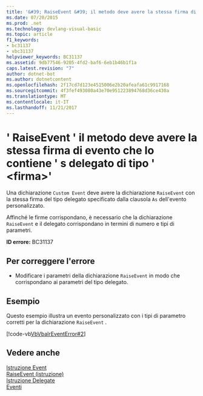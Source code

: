 ```yaml
---
title: '&#39; RaiseEvent &#39; il metodo deve avere la stessa firma di evento che lo contiene &#39; s delegato di tipo &#39; &lt;firma&gt;&#39;'
ms.date: 07/20/2015
ms.prod: .net
ms.technology: devlang-visual-basic
ms.topic: article
f1_keywords:
- bc31137
- vbc31137
helpviewer_keywords: BC31137
ms.assetid: 9db77546-9205-4fd2-baf6-6eb1b46b1f1a
caps.latest.revision: "7"
author: dotnet-bot
ms.author: dotnetcontent
ms.openlocfilehash: 2f17cd7d123e4515006e2b20afeafa61c9917168
ms.sourcegitcommit: 4f3fef493080a43e70e951223894768d36ce430a
ms.translationtype: MT
ms.contentlocale: it-IT
ms.lasthandoff: 11/21/2017
---
```

# <a name="39raiseevent39-method-must-have-the-same-signature-as-the-containing-event39s-delegate-type-39ltsignaturegt39"></a>&#39; RaiseEvent &#39; il metodo deve avere la stessa firma di evento che lo contiene &#39; s delegato di tipo &#39; &lt;firma&gt;&#39;
Una dichiarazione `Custom Event` deve avere la dichiarazione `RaiseEvent` con la stessa firma del tipo delegato specificato dalla clausola `As` dell'evento personalizzato.  
  
 Affinché le firme corrispondano, è necessario che la dichiarazione `RaiseEvent` e il delegato corrispondano in termini di numero e tipi di parametri.  
  
 **ID errore:** BC31137  
  
## <a name="to-correct-this-error"></a>Per correggere l'errore  
  
-   Modificare i parametri della dichiarazione `RaiseEvent` in modo che corrispondano ai parametri del tipo delegato.  
  
## <a name="example"></a>Esempio  
 Questo esempio illustra un evento personalizzato con i tipi di parametro corretti per la dichiarazione `RaiseEvent` .  
  
 [!code-vb[VbVbalrEventError#2](../../visual-basic/language-reference/error-messages/codesnippet/VisualBasic/bc31137_1.vb)]  
  
## <a name="see-also"></a>Vedere anche  
 [Istruzione Event](../../visual-basic/language-reference/statements/event-statement.md)  
 [RaiseEvent (istruzione)](~/docs/visual-basic/language-reference/statements/raiseevent-statement.md)  
 [Istruzione Delegate](../../visual-basic/language-reference/statements/delegate-statement.md)  
 [Eventi](../../visual-basic/programming-guide/language-features/events/index.md)
